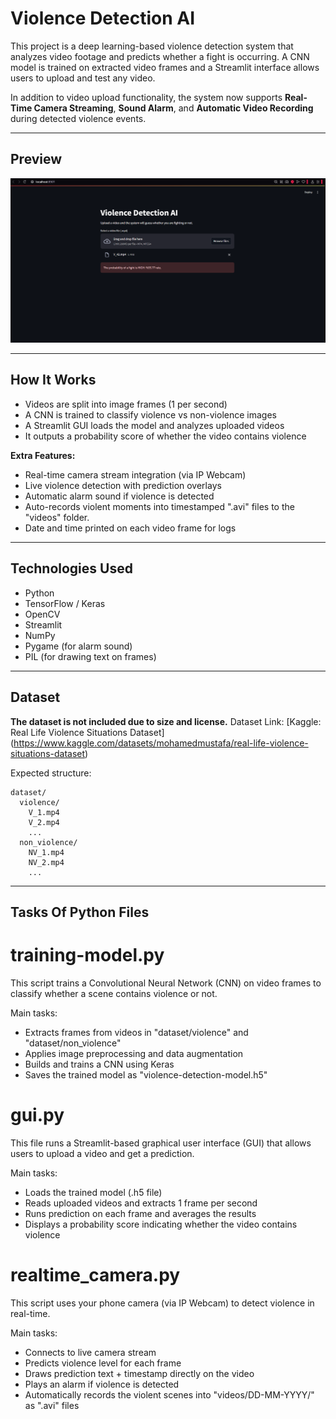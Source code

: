 # Violence Detection AI

This project is a deep learning-based violence detection system that analyzes video footage and predicts whether a fight is occurring. A CNN model is trained on extracted video frames and a Streamlit interface allows users to upload and test any video.  

In addition to video upload functionality, the system now supports **Real-Time Camera Streaming**, **Sound Alarm**, and **Automatic Video Recording** during detected violence events.


---
## Preview

![App Screenshot](screenshots/gui-example.png)

---

## How It Works

- Videos are split into image frames (1 per second)
- A CNN is trained to classify violence vs non-violence images
- A Streamlit GUI loads the model and analyzes uploaded videos
- It outputs a probability score of whether the video contains violence

**Extra Features:**
- Real-time camera stream integration (via IP Webcam)
- Live violence detection with prediction overlays
- Automatic alarm sound if violence is detected
- Auto-records violent moments into timestamped ".avi" files to the "videos" folder.
- Date and time printed on each video frame for logs

---

## Technologies Used

- Python
- TensorFlow / Keras
- OpenCV
- Streamlit
- NumPy
- Pygame (for alarm sound)
- PIL (for drawing text on frames)

---

## Dataset

**The dataset is not included due to size and license.**
  Dataset Link: [Kaggle: Real Life Violence Situations Dataset] (https://www.kaggle.com/datasets/mohamedmustafa/real-life-violence-situations-dataset)

Expected structure:
```
dataset/
  violence/
    V_1.mp4
    V_2.mp4
    ...
  non_violence/
    NV_1.mp4
    NV_2.mp4
    ...
```
---
## Tasks Of Python Files

# training-model.py
This script trains a Convolutional Neural Network (CNN) on video frames 
to classify whether a scene contains violence or not.

Main tasks:
- Extracts frames from videos in "dataset/violence" and "dataset/non_violence"
- Applies image preprocessing and data augmentation
- Builds and trains a CNN using Keras
- Saves the trained model as "violence-detection-model.h5"

# gui.py
This file runs a Streamlit-based graphical user interface (GUI)
that allows users to upload a video and get a prediction.

Main tasks:
- Loads the trained model (.h5 file)
- Reads uploaded videos and extracts 1 frame per second
- Runs prediction on each frame and averages the results
- Displays a probability score indicating whether the video contains violence

# realtime_camera.py
This script uses your phone camera (via IP Webcam) to detect violence in real-time.

Main tasks:
- Connects to live camera stream
- Predicts violence level for each frame
- Draws prediction text + timestamp directly on the video
- Plays an alarm if violence is detected
- Automatically records the violent scenes into "videos/DD-MM-YYYY/" as ".avi" files
